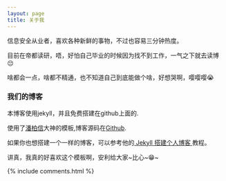 ```yaml
---
layout: page
title: 关于我 
---
```

<p>
信息安全从业者，喜欢各种新鲜的事物，不过也容易三分钟热度。
<p>
目前在帝都读研，唔，好怕自己毕业的时候因为找不到工作，一气之下就去读博😔
<p>
啥都会一点，啥都不精通，也不知道自己到底能做个啥，好想哭啊，嘤嘤嘤😭

<p>

<h3> 我们的博客 </h3>  

<p>

本博客使用jekyll，并且免费搭建在github上面的.
<p>
使用了<a target="_blank" href='http://baixin.io/'>潘柏信</a>大神的模板,博客源码在<a target="_blank" href='https://github.com/leopardpan/leopardpan.github.io/'>Github</a>.
<p>
如果你也想搭建一个一样的博客，可以参考他的<a href="/2016/10/jekyll_tutorials1/"> Jekyll 搭建个人博客 </a>教程。
<p>
讲真，我真的好喜欢这个模板啊，安利给大家~比心~😁~

{% include comments.html %}



